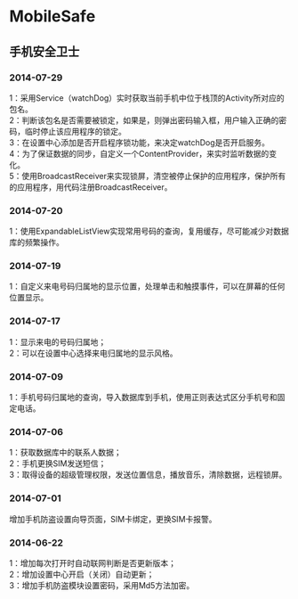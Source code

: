 MobileSafe
==========

手机安全卫士
---------------
### 2014-07-29
1：采用Service（watchDog）实时获取当前手机中位于栈顶的Activity所对应的包名。<br/>
2：判断该包名是否需要被锁定，如果是，则弹出密码输入框，用户输入正确的密码，临时停止该应用程序的锁定。<br/>
3：在设置中心添加是否开启程序锁功能，来决定watchDog是否开启服务。<br/>
4：为了保证数据的同步，自定义一个ContentProvider，来实时监听数据的变化。<br/>
5：使用BroadcastReceiver来实现锁屏，清空被停止保护的应用程序，保护所有的应用程序，用代码注册BroadcastReceiver。
### 2014-07-20
1：使用ExpandableListView实现常用号码的查询，复用缓存，尽可能减少对数据库的频繁操作。
### 2014-07-19
1：自定义来电号码归属地的显示位置，处理单击和触摸事件，可以在屏幕的任何位置显示。
### 2014-07-17
1：显示来电的号码归属地；<br/>
2：可以在设置中心选择来电归属地的显示风格。
### 2014-07-09
1：手机号码归属地的查询，导入数据库到手机，使用正则表达式区分手机号和固定电话。
### 2014-07-06
1：获取数据库中的联系人数据；<br/>
2：手机更换SIM发送短信；<br/>
3：取得设备的超级管理权限，发送位置信息，播放音乐，清除数据，远程锁屏。
### 2014-07-01
增加手机防盗设置向导页面，SIM卡绑定，更换SIM卡报警。
### 2014-06-22
1：增加每次打开时自动联网判断是否更新版本；<br/>
2：增加设置中心开启（关闭）自动更新；<br/>
3：增加手机防盗模块设置密码，采用Md5方法加密。